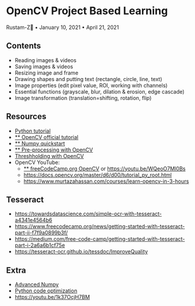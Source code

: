 # OpenCV Project Based Learning
Rustam-Z🚀 • January 10, 2021 • April 21, 2021

## Contents
- Reading images & videos
- Saving images & videos
- Resizing image and frame
- Drawing shapes and putting text (rectangle, circle, line, text)
- Image properties (edit pixel value, ROI, working with channels)
- Essential functions (grayscale, blur, dilation & erosion, edge cascade)
- Image transformation (translation=shifting, rotation, flip)

## Resources
- [Python tutorial](https://docs.python.org/3/tutorial/)
- [** OpenCV official tutorial](https://docs.opencv.org/master/d6/d00/tutorial_py_root.html)
- [** Numpy quickstart](https://numpy.org/devdocs/user/quickstart.html)
- [** Pre-processing with OpenCV](https://docs.opencv.org/master/d2/d96/tutorial_py_table_of_contents_imgproc.html)
- [Threshholding with OpenCV](https://docs.opencv.org/master/d7/d4d/tutorial_py_thresholding.html)
- OpenCV YouTube:
    - [** freeCodeCamp.org OpenCV](https://youtu.be/oXlwWbU8l2o) or https://youtu.be/WQeoO7MI0Bs
    - https://docs.opencv.org/master/d6/d00/tutorial_py_root.html
    - https://www.murtazahassan.com/courses/learn-opencv-in-3-hours

## Tesseract
- https://towardsdatascience.com/simple-ocr-with-tesseract-a4341e4564b6
- https://www.freecodecamp.org/news/getting-started-with-tesseract-part-ii-f7f9a0899b3f/
- https://medium.com/free-code-camp/getting-started-with-tesseract-part-i-2a6a6b1cf75e
- https://tesseract-ocr.github.io/tessdoc/ImproveQuality

## Extra
- [Advanced Numpy](http://scipy-lectures.org/advanced/advanced_numpy/index.html#advanced-numpy)
- [Python code optimization](https://wiki.python.org/moin/PythonSpeed/PerformanceTips)
- https://youtu.be/1k37OcjH7BM